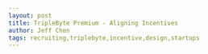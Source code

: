 ```yaml
---
layout: post
title: TripleByte Premium - Aligning Incentives
author: Jeff Chen
tags: recruiting,triplebyte,incentive,design,startups
---
```

